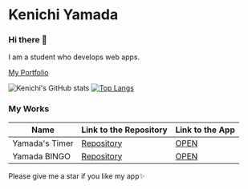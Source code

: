 # Kenichi Yamada
### Hi there 👋
I am a student who develops web apps. 

[My Portfolio](https://r-40021.github.io/)

![Kenichi's GitHub stats](https://github-readme-stats.vercel.app/api?username=r-40021&show_icons=true) 
[![Top Langs](https://github-readme-stats.vercel.app/api/top-langs/?username=r-40021)](https://github.com/anuraghazra/github-readme-stats)
### My Works
| Name | Link to the Repository | Link to the App |
| ---- | ---- | ---- |
| Yamada's Timer | [Repository](https://github.com/r-40021/countdown-timer) | [OPEN](https://r-40021.github.io/countdown-timer/) |
| Yamada BINGO | [Repository](https://github.com/r-40021/bingo) | [OPEN](https://r-40021.github.io/bingo/) |

Please give me a star if you like my app✨
